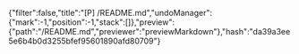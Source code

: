 {"filter":false,"title":"[P] /README.md","undoManager":{"mark":-1,"position":-1,"stack":[]},"preview":{"path":"/README.md","previewer":"previewMarkdown"},"hash":"da39a3ee5e6b4b0d3255bfef95601890afd80709"}